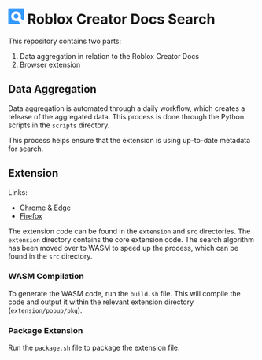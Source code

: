 # ![img](extension/icons/32.png) Roblox Creator Docs Search

This repository contains two parts:

1. Data aggregation in relation to the Roblox Creator Docs
2. Browser extension

## Data Aggregation

Data aggregation is automated through a daily workflow, which creates a release of the aggregated data. This process is done through the Python scripts in the `scripts` directory.

This process helps ensure that the extension is using up-to-date metadata for search.

## Extension

Links:
- [Chrome & Edge](https://chromewebstore.google.com/detail/roblox-docs-search/mejgpalbcgoooijaoomkcmcjeihhlehf)
- [Firefox](https://addons.mozilla.org/en-US/firefox/addon/roblox-docs-search/)

The extension code can be found in the `extension` and `src` directories. The `extension` directory contains the core extension code. The search algorithm has been moved over to WASM to speed up the process, which can be found in the `src` directory.

### WASM Compilation

To generate the WASM code, run the `build.sh` file. This will compile the code and output it within the relevant extension directory (`extension/popup/pkg`).

### Package Extension

Run the `package.sh` file to package the extension file.
